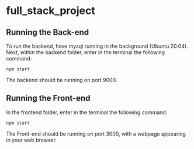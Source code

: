 # full_stack_project

## Running the Back-end
To run the backend, have mysql running in the background (Ubuntu 20.04). 
Next, within the backend folder, enter in the terminal the following command:
```
npm start
```

The backend should be running on port 9000.

## Running the Front-end
In the frontend folder, enter in the terminal the following command:
```
npm start
```

The Front-end should be running on port 3000, with a webpage appearing in your web browser.